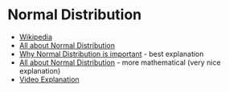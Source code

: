 # Normal Distribution

- [Wikipedia](https://en.wikipedia.org/wiki/Normal_distribution)
- [All about Normal Distribution](https://www.analyticsvidhya.com/blog/2020/04/statistics-data-science-normal-distribution/)
- [Why Normal Distribution is important](https://medium.com/fintechexplained/ever-wondered-why-normal-distribution-is-so-important-110a482abee3) - best explanation
- [All about Normal Distribution](https://towardsdatascience.com/all-you-need-to-know-about-normal-distribution-3f67df0691f8) - more mathematical (very nice explanation)
- [Video Explanation](https://www.youtube.com/watch?v=UQOTNkq0X48)